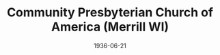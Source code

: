 ---
date: &id001 1936-06-21
end_date: null
location:
  address: American Legion Hall
  city: Merrill
  state: WI
minister:
- end: null
  name: Arthur Perkins
  start: 1936-01-01
  type: Pastor
ministers:
- Arthur Perkins
name: Community Presbyterian Church of America
names:
- end: 1938-02-17
  name: Community Presbyterian Church of America
  start: 1936-06-21
origination_date: *id001
raw_data: "WI Merrill\nCommunity Presbyterian Church of America  (June 21, 1936\u2013\
  February 17, 1938)\nAmerican Legion Hall\n(withdrew to the Bible Presbyterian Church,\
  \ 1937)\nPastor: Arthur Perkins, 1936"
received_from: null
states:
- WI
status:
  active: false
  end_date: 1937-01-01
  reason: withdrawal
  received_from: null
  withdrawal_to: Bible Presbyterian Church
title: Community Presbyterian Church of America (Merrill WI)
withdrawal_to:
- Bible Presbyterian Church
year_established:
- 1936

---